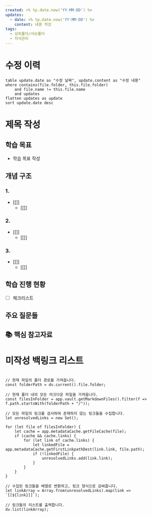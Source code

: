 ```yaml
---
created: <% tp.date.now('YY-MM-DD') %>
updates:
  - date: <% tp.date.now('YY-MM-DD') %>
    content: 내용 작성
tags:
  - 상위폴더/서브폴더
  - 지식관리
---
```

# 수정 이력
```dataview
table update.date as "수정 날짜", update.content as "수정 내용"
where contains(file.folder, this.file.folder) 
    and file.name != this.file.name 
    and updates
flatten updates as update 
sort update.date desc
```

#  제목 작성

## 학습 목표
- 학습 목표 작성
## 개념 구조
### 1. 
- [[]]
  - [[]]

### 2. 
- [[]]
  - [[]]

### 3. 
- [[]]
  - [[]]

## 학습 진행 현황
- [ ] 체크리스트


## 주요 질문들
<!-- 이 주제와 관련된 중요한 질문들을 모아봅니다 -->

## 📚 핵심 참고자료
<!-- 답변을 찾은 출처나 추가 학습에 도움이 될 자료들의 링크를 기록합니다 --> 

# 미작성 백링크 리스트
```dataviewjs

// 현재 파일의 폴더 경로를 가져옵니다.
const folderPath = dv.current().file.folder;

// 현재 폴더 내의 모든 마크다운 파일을 가져옵니다.
const filesInFolder = app.vault.getMarkdownFiles().filter(f => f.path.startsWith(folderPath + "/"));

// 모든 파일의 링크를 검사하여 존재하지 않는 링크들을 수집합니다.
let unresolvedLinks = new Set();

for (let file of filesInFolder) {
    let cache = app.metadataCache.getFileCache(file);
    if (cache && cache.links) {
        for (let link of cache.links) {
            let linkedFile = app.metadataCache.getFirstLinkpathDest(link.link, file.path);
            if (!linkedFile) {
                unresolvedLinks.add(link.link);
            }
        }
    }
}

// 수집된 링크들을 배열로 변환하고, 링크 형식으로 감싸줍니다.
let linkArray = Array.from(unresolvedLinks).map(link => `[[${link}]]`);

// 링크들의 리스트를 출력합니다.
dv.list(linkArray);

```